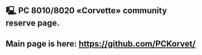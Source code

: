 ## 🖳 PC 8010/8020 «Corvette» community reserve page. 
## Main page is here: https://github.com/PCKorvet/

